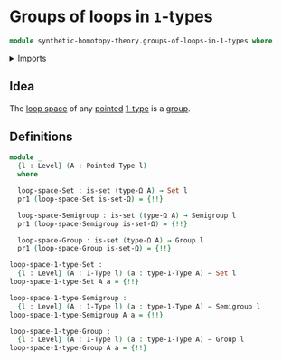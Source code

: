 # Groups of loops in `1`-types

```agda
module synthetic-homotopy-theory.groups-of-loops-in-1-types where
```

<details><summary>Imports</summary>

```agda
open import foundation.1-types
open import foundation.dependent-pair-types
open import foundation.identity-types
open import foundation.sets
open import foundation.universe-levels

open import group-theory.groups
open import group-theory.semigroups

open import structured-types.pointed-types

open import synthetic-homotopy-theory.loop-spaces
```

</details>

## Idea

The [loop space](synthetic-homotopy-theory.loop-spaces.md) of any
[pointed](structured-types.pointed-types.md) [1-type](foundation.1-types.md) is
a [group](group-theory.groups.md).

## Definitions

```agda
module _
  {l : Level} (A : Pointed-Type l)
  where

  loop-space-Set : is-set (type-Ω A) → Set l
  pr1 (loop-space-Set is-set-Ω) = {!!}

  loop-space-Semigroup : is-set (type-Ω A) → Semigroup l
  pr1 (loop-space-Semigroup is-set-Ω) = {!!}

  loop-space-Group : is-set (type-Ω A) → Group l
  pr1 (loop-space-Group is-set-Ω) = {!!}

loop-space-1-type-Set :
  {l : Level} (A : 1-Type l) (a : type-1-Type A) → Set l
loop-space-1-type-Set A a = {!!}

loop-space-1-type-Semigroup :
  {l : Level} (A : 1-Type l) (a : type-1-Type A) → Semigroup l
loop-space-1-type-Semigroup A a = {!!}

loop-space-1-type-Group :
  {l : Level} (A : 1-Type l) (a : type-1-Type A) → Group l
loop-space-1-type-Group A a = {!!}
```
